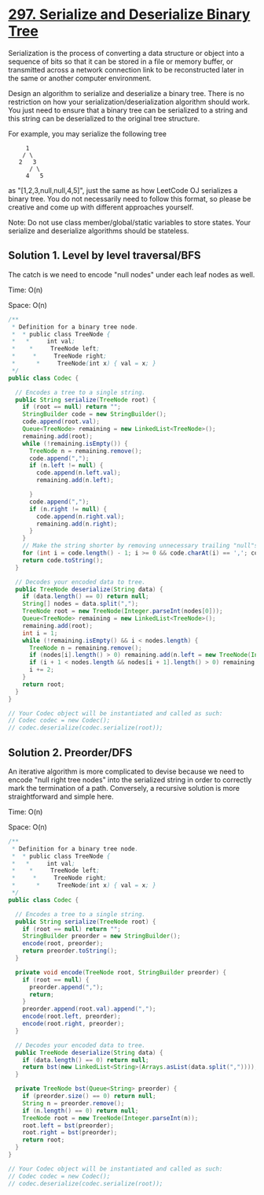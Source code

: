 # [297. Serialize and Deserialize Binary Tree](https://leetcode.com/problems/serialize-and-deserialize-binary-tree/)

Serialization is the process of converting a data structure or object into a sequence of bits so that it can be stored in a file or memory buffer, or transmitted across a network connection link to be reconstructed later in the same or another computer environment.

Design an algorithm to serialize and deserialize a binary tree. There is no restriction on how your serialization/deserialization algorithm should work. You just need to ensure that a binary tree can be serialized to a string and this string can be deserialized to the original tree structure.

For example, you may serialize the following tree

```
     1
    / \
   2   3
      / \
     4   5
```

as "[1,2,3,null,null,4,5]", just the same as how LeetCode OJ serializes a binary tree. You do not necessarily need to follow this format, so please be creative and come up with different approaches yourself.

Note: Do not use class member/global/static variables to store states. Your serialize and deserialize algorithms should be stateless.

## Solution 1. Level by level traversal/BFS

The catch is we need to encode "null nodes" under each leaf nodes as well.

Time: O(n)

Space: O(n)

```java
/**
 * Definition for a binary tree node.
 *  * public class TreeNode {
 *   *     int val;
 *    *     TreeNode left;
 *     *     TreeNode right;
 *      *     TreeNode(int x) { val = x; }
 */
public class Codec {

  // Encodes a tree to a single string.
  public String serialize(TreeNode root) {
    if (root == null) return "";
    StringBuilder code = new StringBuilder();
    code.append(root.val);
    Queue<TreeNode> remaining = new LinkedList<TreeNode>();
    remaining.add(root);
    while (!remaining.isEmpty()) {
      TreeNode n = remaining.remove();
      code.append(",");
      if (n.left != null) {
        code.append(n.left.val);
        remaining.add(n.left);

      }
      code.append(",");
      if (n.right != null) {
        code.append(n.right.val);
        remaining.add(n.right);
      }
    }
    // Make the string shorter by removing unnecessary trailing "null"s
    for (int i = code.length() - 1; i >= 0 && code.charAt(i) == ','; code.deleteCharAt(i--)) {} 
    return code.toString();
  }

  // Decodes your encoded data to tree.
  public TreeNode deserialize(String data) {
    if (data.length() == 0) return null;
    String[] nodes = data.split(",");
    TreeNode root = new TreeNode(Integer.parseInt(nodes[0]));
    Queue<TreeNode> remaining = new LinkedList<TreeNode>();
    remaining.add(root);
    int i = 1;
    while (!remaining.isEmpty() && i < nodes.length) {
      TreeNode n = remaining.remove();
      if (nodes[i].length() > 0) remaining.add(n.left = new TreeNode(Integer.parseInt(nodes[i])));
      if (i + 1 < nodes.length && nodes[i + 1].length() > 0) remaining.add(n.right = new TreeNode(Integer.parseInt(nodes[i + 1])));
      i += 2;
    }
    return root;
  }
}

// Your Codec object will be instantiated and called as such:
// Codec codec = new Codec();
// codec.deserialize(codec.serialize(root));
```

## Solution 2. Preorder/DFS

An iterative algorithm is more complicated to devise because we need to encode "null right tree nodes" into the serialized string in order to correctly mark the termination of a path. Conversely, a recursive solution is more straightforward and simple here.

Time: O(n)

Space: O(n)

```java
/**
 * Definition for a binary tree node.
 *  * public class TreeNode {
 *   *     int val;
 *    *     TreeNode left;
 *     *     TreeNode right;
 *      *     TreeNode(int x) { val = x; }
 */
public class Codec {

  // Encodes a tree to a single string.
  public String serialize(TreeNode root) {
    if (root == null) return "";
    StringBuilder preorder = new StringBuilder();
    encode(root, preorder);
    return preorder.toString();
  }

  private void encode(TreeNode root, StringBuilder preorder) {
    if (root == null) {
      preorder.append(",");
      return;
    }
    preorder.append(root.val).append(",");
    encode(root.left, preorder);
    encode(root.right, preorder);
  }

  // Decodes your encoded data to tree.
  public TreeNode deserialize(String data) {
    if (data.length() == 0) return null;
    return bst(new LinkedList<String>(Arrays.asList(data.split(","))));
  }

  private TreeNode bst(Queue<String> preorder) {
    if (preorder.size() == 0) return null;
    String n = preorder.remove();
    if (n.length() == 0) return null;
    TreeNode root = new TreeNode(Integer.parseInt(n));
    root.left = bst(preorder);
    root.right = bst(preorder);
    return root;
  }
}

// Your Codec object will be instantiated and called as such:
// Codec codec = new Codec();
// codec.deserialize(codec.serialize(root));
```
